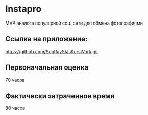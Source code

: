 # Instapro

MVP аналога популярной соц. сети для обмена фотографиями

## Ссылка на приложение:

https://github.com/SonRayS/JsKursWork.git

## Первоначальная оценка

70 часов

## Фактически затраченное время

80 часов
